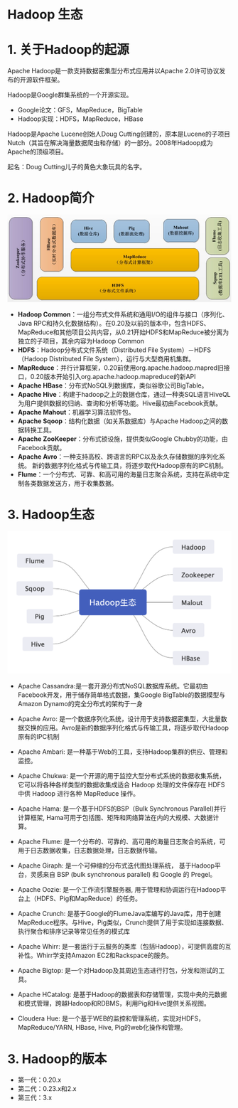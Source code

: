 # Hadoop 生态

# 1. 关于Hadoop的起源

Apache Hadoop是一款支持数据密集型分布式应用并以Apache 2.0许可协议发布的开源软件框架。

Hadoop是Google群集系统的一个开源实现。

- Google论文：GFS，MapReduce，BigTable
- Hadoop实现：HDFS，MapReduce，HBase

Hadoop是Apache Lucene创始人Doug Cutting创建的，原本是Lucene的子项目Nutch（其旨在解决海量数据爬虫和存储）的一部分。2008年Hadoop成为Apache的顶级项目。

起名：Doug Cutting儿子的黄色大象玩具的名字。

# 2. Hadoop简介

![](/assets/hadoop1.jpg)
 
- **Hadoop Common**：一组分布式文件系统和通用I/O的组件与接口（序列化、Java RPC和持久化数据结构）。在0.20及以前的版本中，包含HDFS、MapReduce和其他项目公共内容，从0.21开始HDFS和MapReduce被分离为独立的子项目，其余内容为Hadoop Common
- **HDFS**：Hadoop分布式文件系统（Distributed File System）－HDFS（Hadoop Distributed File System），运行与大型商用机集群。
- **MapReduce**：并行计算框架，0.20前使用org.apache.hadoop.mapred旧接口，0.20版本开始引入org.apache.hadoop.mapreduce的新API
- **Apache HBase**：分布式NoSQL列数据库，类似谷歌公司BigTable。
- **Apache Hive**：构建于hadoop之上的数据仓库，通过一种类SQL语言HiveQL为用户提供数据的归纳、查询和分析等功能。Hive最初由Facebook贡献。
- **Apache Mahout**：机器学习算法软件包。
- **Apache Sqoop**：结构化数据（如关系数据库）与Apache Hadoop之间的数据转换工具。
- **Apache ZooKeeper**：分布式锁设施，提供类似Google Chubby的功能，由Facebook贡献。
- **Apache Avro**：一种支持高校、跨语言的RPC以及永久存储数据的序列化系统。
新的数据序列化格式与传输工具，将逐步取代Hadoop原有的IPC机制。
- **Flume**：一个分布式、可靠、和高可用的海量日志聚合系统，支持在系统中定制各类数据发送方，用于收集数据。

# 3. Hadoop生态

![](/assets/Hadoop生态.png)

* Apache Cassandra:是一套开源分布式NoSQL数据库系统。它最初由Facebook开发，用于储存简单格式数据，集Google BigTable的数据模型与Amazon Dynamo的完全分布式的架构于一身

* Apache Avro: 是一个数据序列化系统，设计用于支持数据密集型，大批量数据交换的应用。Avro是新的数据序列化格式与传输工具，将逐步取代Hadoop原有的IPC机制

* Apache Ambari: 是一种基于Web的工具，支持Hadoop集群的供应、管理和监控。

* Apache Chukwa: 是一个开源的用于监控大型分布式系统的数据收集系统，它可以将各种各样类型的数据收集成适合 Hadoop 处理的文件保存在 HDFS 中供 Hadoop 进行各种 MapReduce 操作。

* Apache Hama: 是一个基于HDFS的BSP（Bulk Synchronous Parallel)并行计算框架, Hama可用于包括图、矩阵和网络算法在内的大规模、大数据计算。

* Apache Flume: 是一个分布的、可靠的、高可用的海量日志聚合的系统，可用于日志数据收集，日志数据处理，日志数据传输。

* Apache Giraph: 是一个可伸缩的分布式迭代图处理系统， 基于Hadoop平台，灵感来自 BSP (bulk synchronous parallel) 和 Google 的 Pregel。

* Apache Oozie: 是一个工作流引擎服务器, 用于管理和协调运行在Hadoop平台上（HDFS、Pig和MapReduce）的任务。

* Apache Crunch: 是基于Google的FlumeJava库编写的Java库，用于创建MapReduce程序。与Hive，Pig类似，Crunch提供了用于实现如连接数据、执行聚合和排序记录等常见任务的模式库

* Apache Whirr: 是一套运行于云服务的类库（包括Hadoop），可提供高度的互补性。Whirr学支持Amazon EC2和Rackspace的服务。

* Apache Bigtop: 是一个对Hadoop及其周边生态进行打包，分发和测试的工具。

* Apache HCatalog: 是基于Hadoop的数据表和存储管理，实现中央的元数据和模式管理，跨越Hadoop和RDBMS，利用Pig和Hive提供关系视图。

* Cloudera Hue: 是一个基于WEB的监控和管理系统，实现对HDFS，MapReduce/YARN, HBase, Hive, Pig的web化操作和管理。


# 3. Hadoop的版本


* 第一代：0.20.x
* 第二代：0.23.x和2.x
* 第三代：3.x